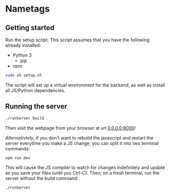 # Nametags

## Getting started

Run the setup script. This script assumes that you have the following already installed: 
- Python 3
    - pip
- npm

```sh
sudo sh setup.sh
```

The script will set up a virtual environment for the backend, as well as install all JS/Python dependencies. 

## Running the server

```sh
./runServer build
```

Then visit the webpage from your browser at url [0.0.0.0:8000](0.0.0.0:8000)!

*Alternativtely*, if you don't want to rebuild the javascript and restart the server everytime you make a JS change, you can split it into two terminal commands: 

```sh
npm run dev
```
This will cause the JS compiler to watch for changes indefinitely and update as you save your files (until you Ctrl-C). Then, on a fresh terminal, run the server without the build command: 
```sh
./runServer
```
